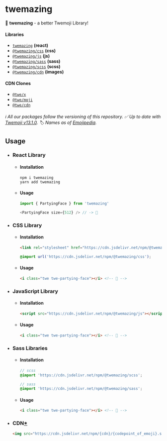 # twemazing

🧸 **twemazing** - a better Twemoji Library!

#### Libraries

- [`twemazing`](https://www.npmjs.com/package/twemazing) **(react)**
- [`@twemazing/css`](https://www.npmjs.com/package/@twemazing/css) **(css)**
- [`@twemazing/js`](https://www.npmjs.com/package/@twemazing/js) **(js)**
- [`@twemazing/sass`](https://www.npmjs.com/package/@twemazing/sass) **(sass)**
- [`@twemazing/scss`](https://www.npmjs.com/package/@twemazing/scss) **(scss)**
- [`@twemazing/cdn`](https://www.npmjs.com/package/@twemazing/cdn) **(images)**

#### CDN Clones

- [`@twe/x`](https://www.npmjs.com/package/@twe/x)
- [`@twe/moji`](https://www.npmjs.com/package/@twe/moji)
- [`@twe/cdn`](https://www.npmjs.com/package/@twe/cdn)

###### ℹ️ All our packages follow the versioning of this repository. ✅ Up to date with [Twemoji v13.1.0](https://twemoji.twitter.com). 🏷️ Names as of [Emojipedia](https://emojipedia.org/emoji).

## Usage

- ### React Library

  - #### Installation
    ```sh-session
    npm i twemazing
    yarn add twemazing
    ```
    
  - #### Usage
    ```js
    import { PartyingFace } from 'twemazing'
    
    <PartyingFace size={512} /> // -> 🥳
    ```
  
- ### CSS Library

  - #### Installation
    ```html
    <link rel="stylesheet" href="https://cdn.jsdelivr.net/npm/@twemazing/css">
    ```
    ```css
    @import url('https://cdn.jsdelivr.net/npm/@twemazing/css');
    ```

  - #### Usage
    ```html
    <i class="twe twe-partying-face"></i> <!-- 🥳 -->
    ```
    
- ### JavaScript Library
  - #### Installation
    ```html
    <script src="https://cdn.jsdelivr.net/npm/@twemazing/js"></script>
    ```
    
  - #### Usage
    ```html
    <i class="twe twe-partying-face"></i> <!-- 🥳 -->
    ```
    
- ### Sass Libraries
  - #### Installation
    ```scss
    // scss
    @import 'https://cdn.jsdelivr.net/npm/@twemazing/scss';
    
    // sass
    @import 'https://cdn.jsdelivr.net/npm/@twemazing/sass';
    ```
    
  - #### Usage
    ```html
    <i class="twe twe-partying-face"></i> <!-- 🥳 -->
    ```
- ### CDN[\*](#cdn-clones)

  ```html
  <img src="https://cdn.jsdelivr.net/npm/{cdn}/{codepoint_of_emoji}.svg" alt="error" />
  ```
